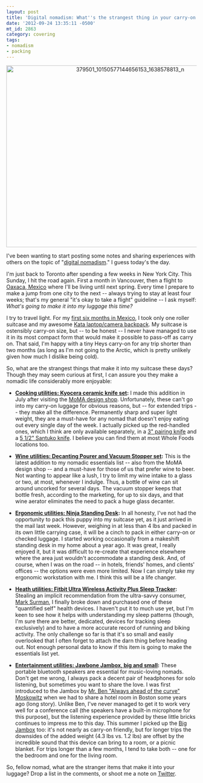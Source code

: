 ```yaml
---
layout: post
title: 'Digital nomadism: What''s the strangest thing in your carry-on luggage?'
date: '2012-09-24 13:35:11 -0500'
mt_id: 2863
category: covering
tags:
- nomadism
- packing
---
```

<div align="center"><a href="http://www.flickr.com/photos/phillipadsmith/8020342415/" title="379501_10150577144656153_1638578813_n by phillipadsmith, on Flickr"><img src="http://farm9.staticflickr.com/8441/8020342415_8180f4e4a8_z.jpg" width="640" height="480" alt="379501_10150577144656153_1638578813_n"></a></div>

I've been wanting to start posting some notes and sharing experiences with others on the topic of "[digital nomadism](https://en.wikipedia.org/wiki/Digital_nomad)." I guess today's the day.

I'm just back to Toronto after spending a few weeks in New York City. This Sunday, I hit the road again. First a month in Vancouver, then a flight to [Oaxaca, Mexico](http://www.phillipadsmith.com/tags/oaxaca) where I'll be living until next spring. Every time I prepare to make a jump from one city to the next -- always trying to stay at least four weeks; that's my general "it's okay to take a flight" guideline -- I ask myself: _What's going to make it into my luggage this time?_


I try to travel light. For my [first six months in Mexico](http://www.phillipadsmith.com/tags/mexico), I took only one roller suitcase and my awesome [Kata laptop/camera backpack](https://www.amazon.com/dp/B0083FEU64/ref=as_li_ss_til?tag=phillipadsmit-20&camp=0&creative=0&linkCode=as4&creativeASIN=B0083FEU64&adid=021V29Y0HB2203M2PF51&). My suitcase is ostensibly carry-on size, but -- to be honest -- I never have managed to use it in its most compact form that would make it possible to pass-off as carry on. That said, I'm happy with a tiny Heys carry-on for any trip shorter than two months (as long as I'm not going to the Arctic, which is pretty unlikely given how much I dislike being cold). 


So, what are the strangest things that make it into my suitcase these days? Though they may seem curious at first, I can assure you they make a nomadic life considerably more enjoyable: 

* **[Cooking utilities: Kyocera ceramic knife set](http://www.amazon.com/gp/product/B000KU7I50/ref=as_li_ss_tl?ie=UTF8&camp=1789&creative=390957&creativeASIN=B000KU7I50&linkCode=as2&tag=phillipadsmit-20):** I made this addition in July after visiting the [MoMA design shop](http://www.momastore.org/museum/moma/StoreCatalogDisplay_-1_10001_10451_). Unfortunately, these can't go into my carry-on luggage for obvious reasons, but -- for extended trips -- they make all the difference. Permanently sharp and super light weight, they are a must-have for any nomad that doesn't enjoy eating out every single day of the week. I actually picked up the red-handled ones, which I think are only available separately, in a [3" pairing knife](http://www.amazon.com/gp/product/B000P1R9QW/ref=as_li_ss_tl?ie=UTF8&camp=1789&creative=390957&creativeASIN=B000P1R9QW&linkCode=as2&tag=phillipadsmit-20) and a [5 1/2" Santuko knife](https://www.amazon.com/dp/B001UE2I00/ref=as_li_ss_til?tag=phillipadsmit-20&camp=0&creative=0&linkCode=as4&creativeASIN=B001UE2I00&adid=0BAP4QDD5AKM7PC09XFS&). I believe you can find them at most Whole Foods locations too.


* **[Wine utilities: Decanting Pourer and Vacuum Stopper set](https://www.amazon.com/dp/B0036D9JXC/ref=as_li_ss_til?tag=phillipadsmit-20&camp=0&creative=0&linkCode=as4&creativeASIN=B0036D9JXC&adid=0J7HVBMJ9XE0KH4HK9X0&):** This is the latest addition to my nomadic essentials list -- also from the MoMA design shop -- and a must-have for those of us that prefer wine to beer. Not wanting to appear like a lush, I try to limit my wine intake to a glass or two, at most, whenever I indulge. Thus, a bottle of wine can sit around uncorked for several days. The vacuum stopper keeps that bottle fresh, according to the marketing, for up to six days, and that wine aerator eliminates the need to pack a huge glass decanter.

* **[Ergonomic utilities: Ninja Standing Desk](http://www.ninjastandingdesk.com/):** In all honesty, I've not had the opportunity to pack this puppy into my suitcase yet, as it just arrived in the mail last week. However, weighing in at less than 4 lbs and packed in its own little carrying case, it will be a cinch to pack in either carry-on or checked luggage. I started working occasionally from a makeshift standing desk in my home about a year ago. It was great, I really enjoyed it, but it was difficult to re-create that experience elsewhere where the area just wouldn't accommodate a standing desk. And, of course, when I was on the road -- in hotels, friends' homes, and clients' offices -- the options were even more limited. Now I can simply take my ergonomic workstation with me. I think this will be a life changer.

* **[Heath utilities: Fitbit Ultra Wireless Activity Plus Sleep Tracker](http://www.amazon.com/mn/search/?_encoding=UTF8&camp=1789&creative=390957&h=f3ee7ea52f1d36b6aa8f641e40fd0d9eab1e53c5&linkCode=ur2&qid=1348506807&rh=n%3A689637011&scn=689637011&srs=2529689011&tag=phillipadsmit-20):** Stealing an implicit recommendation from the ultra-savvy consumer, [Mark Surman](https://commonspace.wordpress.com/about/), I finally broke down and purchased one of these "quantified self" health devices. I haven't put it to much use yet, but I'm keen to see how it helps with understanding my sleep patterns (though, I'm sure there are better, dedicated, devices for tracking sleep exclusively) and to have a more accurate record of running and biking activity. The only challenge so far is that it's so small and easily overlooked that I often forget to attach the darn thing before heading out. Not enough personal data to know if this item is going to make the essentials list yet.

* **[Entertainment utilities: Jawbone Jambox, big and small](http://www.amazon.com/mn/search/?_encoding=UTF8&camp=1789&creative=390957&h=f3ee7ea52f1d36b6aa8f641e40fd0d9eab1e53c5&linkCode=ur2&qid=1348506807&rh=n%3A689637011&scn=689637011&srs=2529689011&tag=phillipadsmit-20):** These portable bluetooth speakers are essential for music-loving nomads. Don't get me wrong, I always pack a decent pair of headphones for solo listening, but sometimes you want to share the love. I was first introduced to the Jambox by [Mr. Ben "Always ahead of the curve" Moskowitz](http://www.benmoskowitz.com/) when we had to share a hotel room in Boston some years ago (long story). Unlike Ben, I've never managed to get it to work very well for a conference call (the speakers have a built-in microphone for this purpose), but the listening experience provided by these little bricks continues to impress me to this day. This summer I picked up the [Big Jambox](https://www.amazon.com/dp/B006AXRRM0/ref=as_li_ss_til?tag=phillipadsmit-20&camp=0&creative=0&linkCode=as4&creativeASIN=B006AXRRM0&adid=1BBC5BHPF3FJKQ4HMVCQ&) too: it's not nearly as carry-on friendly, but for longer trips the downsides of the added weight (4.3 lbs vs. 1.2 lbs) are offset by the incredible sound that this device can bring to a room, or a picnic blanket. For trips longer than a few months, I tend to take both -- one for the bedroom and one for the living room.  

So, fellow nomad, what are the stranger items that make it into your luggage? Drop a list in the comments, or shoot me a note on [Twitter](http://twitter.com/phillipadsmith).
